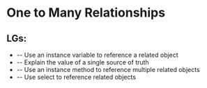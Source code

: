 # One to Many Relationships

## LGs:
* -- Use an instance variable to reference a related object
* -- Explain the value of a single source of truth
* -- Use an instance method to reference multiple related objects
* -- Use select to reference related objects
